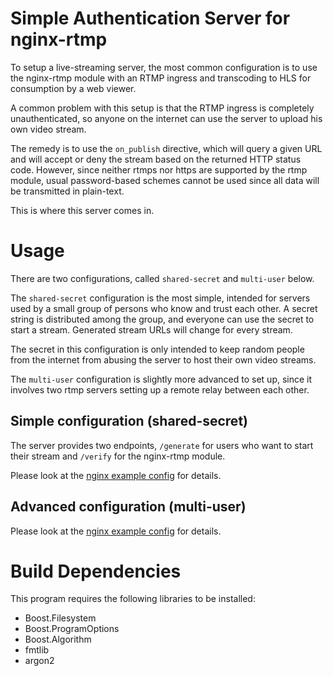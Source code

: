 # Simple Authentication Server for nginx-rtmp

To setup a live-streaming server, the most common configuration is
to use the nginx-rtmp module with an RTMP ingress and transcoding
to HLS for consumption by a web viewer.

A common problem with this setup is that the RTMP ingress is
completely unauthenticated, so anyone on the internet can use
the server to upload his own video stream.

The remedy is to use the `on_publish` directive, which will query
a given URL and will accept or deny the stream based on the returned
HTTP status code. However, since neither rtmps nor https are supported
by the rtmp module, usual password-based schemes cannot be used since
all data will be transmitted in plain-text.

This is where this server comes in.

# Usage

There are two configurations, called `shared-secret` and `multi-user` below.

The `shared-secret` configuration is the most simple, intended for servers
used by a small group of persons who know and trust each other. A secret
string is distributed among the group, and everyone can use the secret
to start a stream. Generated stream URLs will change for every stream.

The secret in this configuration is only intended to keep random people
from the internet from abusing the server to host their own video streams.

The `multi-user` configuration is slightly more advanced to set up,
since it involves two rtmp servers setting up a remote relay between
each other.

## Simple configuration (shared-secret)

The server provides two endpoints, `/generate` for users who want
to start their stream and `/verify` for the nginx-rtmp module.

Please look at the [nginx example config](./etc/nginx-simple.conf.example)
for details.

## Advanced configuration (multi-user)

Please look at the [nginx example config](./etc/nginx-advanced.conf.example)
for details.


# Build Dependencies

This program requires the following libraries to be installed:

 * Boost.Filesystem
 * Boost.ProgramOptions
 * Boost.Algorithm
 * fmtlib
 * argon2
